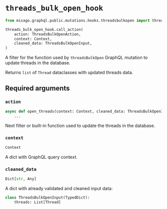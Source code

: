 # `threads_bulk_open_hook`

```python
from misago.graphql.public.mutations.hooks.threadsbulkopen import threads_bulk_open_hook

threads_bulk_open_hook.call_action(
    action: ThreadsBulkOpenAction,
    context: Context,
    cleaned_data: ThreadsBulkOpenInput,
)
```

A filter for the function used by `threadsBulkOpen` GraphQL mutation to update threads in the database.

Returns `list` of `Thread` dataclasses with updated threads data.


## Required arguments

### `action`

```python
async def open_threads(context: Context, cleaned_data: ThreadsBulkOpenInput) -> List[Thread]:
    ...
```

Next filter or built-in function used to update the threads in the database.


### `context`

```python
Context
```

A dict with GraphQL query context.


### `cleaned_data`

```python
Dict[str, Any]
```

A dict with already validated and cleaned input data:

```python
class ThreadsBulkOpenInput(TypedDict):
    threads: List[Thread]
```